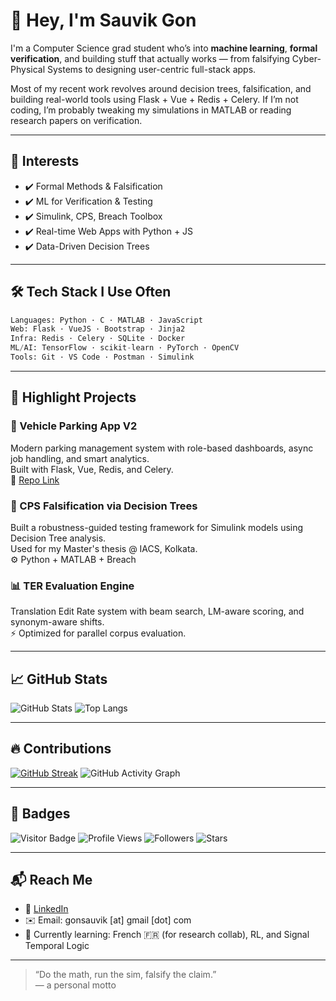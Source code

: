 # 👋 Hey, I'm Sauvik Gon

I'm a Computer Science grad student who’s into **machine learning**, **formal verification**, and building stuff that actually works — from falsifying Cyber-Physical Systems to designing user-centric full-stack apps.

Most of my recent work revolves around decision trees, falsification, and building real-world tools using Flask + Vue + Redis + Celery. If I’m not coding, I’m probably tweaking my simulations in MATLAB or reading research papers on verification.

---

## 🧠 Interests

- ✔️ Formal Methods & Falsification
- ✔️ ML for Verification & Testing
- ✔️ Simulink, CPS, Breach Toolbox
- ✔️ Real-time Web Apps with Python + JS
- ✔️ Data-Driven Decision Trees

---

## 🛠 Tech Stack I Use Often

```python
Languages: Python · C · MATLAB · JavaScript
Web: Flask · VueJS · Bootstrap · Jinja2
Infra: Redis · Celery · SQLite · Docker
ML/AI: TensorFlow · scikit-learn · PyTorch · OpenCV
Tools: Git · VS Code · Postman · Simulink
```

---

## 🧪 Highlight Projects

### 🚗 Vehicle Parking App V2
Modern parking management system with role-based dashboards, async job handling, and smart analytics.  
Built with Flask, Vue, Redis, and Celery.  
📎 [Repo Link](https://github.com/sauvikgon/vehicle-parking-app-v2)

### 🌲 CPS Falsification via Decision Trees
Built a robustness-guided testing framework for Simulink models using Decision Tree analysis.  
Used for my Master's thesis @ IACS, Kolkata.  
⚙️ Python + MATLAB + Breach

### 📊 TER Evaluation Engine
Translation Edit Rate system with beam search, LM-aware scoring, and synonym-aware shifts.  
⚡ Optimized for parallel corpus evaluation.

---

## 📈 GitHub Stats

![GitHub Stats](https://github-readme-stats.vercel.app/api?username=sauvikgon&show_icons=true&theme=radical)
![Top Langs](https://github-readme-stats.vercel.app/api/top-langs/?username=sauvikgon&layout=compact&theme=radical)

---

## 🔥 Contributions

[![GitHub Streak](https://github-readme-streak-stats.herokuapp.com?user=sauvikgon&theme=radical)](https://git.io/streak-stats)
![GitHub Activity Graph](https://github-readme-activity-graph.vercel.app/graph?username=sauvikgon&theme=github-compact)

---

## 📛 Badges

![Visitor Badge](https://visitor-badge.laobi.icu/badge?page_id=sauvikgon.sauvikgon)
![Profile Views](https://komarev.com/ghpvc/?username=sauvikgon&color=blueviolet)
![Followers](https://img.shields.io/github/followers/sauvikgon?label=Follow&style=social)
![Stars](https://img.shields.io/github/stars/sauvikgon?style=social)

---

## 📬 Reach Me

- 🔗 [LinkedIn](https://linkedin.com/in/sauvikgon)
- ✉️ Email: gonsauvik [at] gmail [dot] com
- 🌱 Currently learning: French 🇫🇷 (for research collab), RL, and Signal Temporal Logic

---

> “Do the math, run the sim, falsify the claim.”  
> — a personal motto

